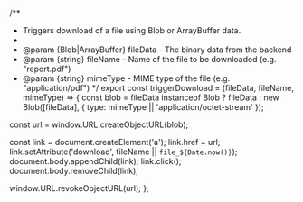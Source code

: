 /**
 * Triggers download of a file using Blob or ArrayBuffer data.
 *
 * @param {Blob|ArrayBuffer} fileData - The binary data from the backend
 * @param {string} fileName - Name of the file to be downloaded (e.g. "report.pdf")
 * @param {string} mimeType - MIME type of the file (e.g. "application/pdf")
 */
export const triggerDownload = (fileData, fileName, mimeType) => {
  const blob =
    fileData instanceof Blob
      ? fileData
      : new Blob([fileData], { type: mimeType || 'application/octet-stream' });

  const url = window.URL.createObjectURL(blob);

  const link = document.createElement('a');
  link.href = url;
  link.setAttribute('download', fileName || `file_${Date.now()}`);
  document.body.appendChild(link);
  link.click();
  document.body.removeChild(link);

  window.URL.revokeObjectURL(url);
};